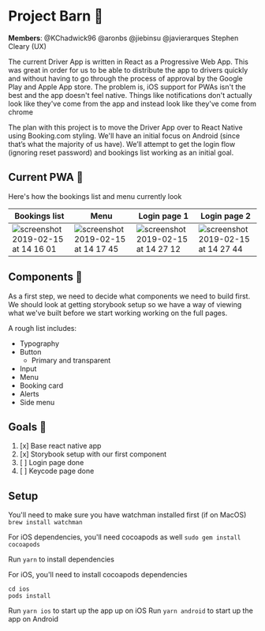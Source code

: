# Project Barn 🚜

**Members**: @KChadwick96 @aronbs @jiebinsu @javierarques Stephen Cleary (UX)

The current Driver App is written in React as a Progressive Web App. This was great in order for us to be able to distribute the app to drivers quickly and without having to go through the process of approval by the Google Play and Apple App store. The problem is, iOS support for PWAs isn't the best and the app doesn't feel native. Things like notifications don't actually look like they've come from the app and instead look like they've come from chrome

The plan with this project is to move the Driver App over to React Native using Booking.com styling. We'll have an initial focus on Android (since that’s what the majority of us have). We’ll attempt to get the login flow (ignoring reset password) and bookings list working as an initial goal.

## Current PWA 📱

Here's how the bookings list and menu currently look

| Bookings list                                                                                                                              | Menu                                                                                                                                       | Login page 1                                                                                                                               | Login page 2                                                                                                                               |
| ------------------------------------------------------------------------------------------------------------------------------------------ | ------------------------------------------------------------------------------------------------------------------------------------------ | ------------------------------------------------------------------------------------------------------------------------------------------ | ------------------------------------------------------------------------------------------------------------------------------------------ |
| ![screenshot 2019-02-15 at 14 16 01](https://user-images.githubusercontent.com/26087058/52862156-6b4c5f00-312c-11e9-93d2-21faba3438a7.png) | ![screenshot 2019-02-15 at 14 17 45](https://user-images.githubusercontent.com/26087058/52862186-87500080-312c-11e9-98af-1c847c672f73.png) | ![screenshot 2019-02-15 at 14 27 12](https://user-images.githubusercontent.com/26087058/52862713-cd599400-312d-11e9-8f67-521b0e54742f.png) | ![screenshot 2019-02-15 at 14 27 44](https://user-images.githubusercontent.com/26087058/52862813-101b6c00-312e-11e9-907d-9381d0fc1927.png) |

## Components 🍰

As a first step, we need to decide what components we need to build first. We should look at getting storybook setup so we have a way of viewing what we've built before we start working working on the full pages.

A rough list includes:

- Typography
- Button
  - Primary and transparent
- Input
- Menu
- Booking card
- Alerts
- Side menu

## Goals 🥅

1. [x] Base react native app
2. [x] Storybook setup with our first component
3. [ ] Login page done
4. [ ] Keycode page done

## Setup

You'll need to make sure you have watchman installed first (if on MacOS) `brew install watchman`

For iOS dependencies, you'll need cocoapods as well `sudo gem install cocoapods`

Run `yarn` to install dependencies

For iOS, you'll need to install cocoapods dependencies

```
cd ios
pods install
```

Run `yarn ios` to start up the app up on iOS
Run `yarn android` to start up the app on Android
